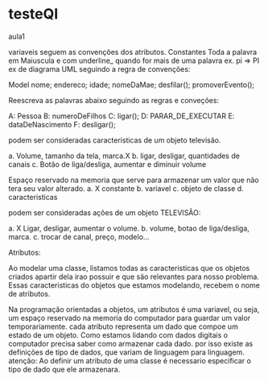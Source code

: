 testeQI
=======

aula1

variaveis seguem as convenções dos atributos.
Constantes Toda a palavra em Maiuscula e com underline_ quando for mais de uma palavra
ex. pi => PI
ex de diagrama UML seguindo a regra de convenções:

Model
nome;
endereco;
idade;
nomeDaMae;
desfilar();
promoverEvento();

Reescreva as palavras abaixo seguindo as regras e conveções:

A: Pessoa
B: numeroDeFilhos
C: ligar();
D: PARAR_DE_EXECUTAR
E: dataDeNascimento
F: desligar();

podem ser consideradas caracteristicas de um objeto televisão.

a. Volume, tamanho da tela, marca.X
b. ligar, desligar, quantidades de canais
c. Botâo de liga/desliga, aumentar e diminuir volume

Espaço reservado na memoria que serve para armazenar um valor que não tera seu valor alterado.
a. X constante b. variavel c. objeto de classe d. caracteristicas

podem ser consideradas ações de um objeto TELEVISÂO:

a. X Ligar, desligar, aumentar o volume.
b. volume, botao de liga/desliga, marca.
c. trocar de canal, preço, modelo...

Atributos:

Ao modelar uma classe, listamos todas as caracteristicas que os objetos criados apartir dela irao possuir e que são relevantes para nosso problema. Essas caracteristicas do objetos que estamos modelando, recebem o nome de atributos.

Na programação orientadas a objetos, um atributos é uma variavel, ou seja, um espaço reservado na memoria do computador para guardar um valor temporariamente.
cada atributo representa um dado que compoe um estado de um objeto. Como estamos lidando com dados digitais o computador precisa saber como armazenar cada dado. por isso existe as definições de tipo de dados, que variam de linguagem para linguagem.
atenção:
Ao definir um atributo de uma classe é necessario especificar o tipo de dado que ele armazenara.
